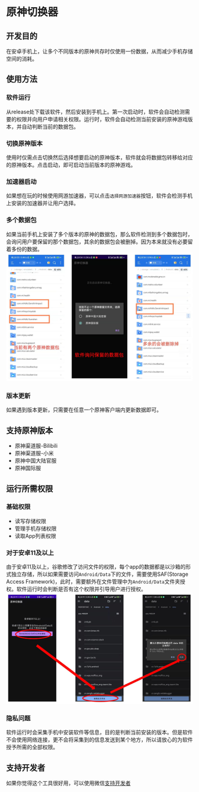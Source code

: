 # 原神切换器
## 开发目的  
在安卓手机上，让多个不同版本的原神共存时仅使用一份数据，从而减少手机存储空间的消耗。  
## 使用方法  
### 软件运行  
从release处下载该软件，然后安装到手机上。第一次启动时，软件会自动检测需要的权限并向用户申请相关权限。运行时，软件会自动检测当前安装的原神游戏版本，并自动判断当前的数据包。
### 切换原神版本  
使用时仅需点击切换然后选择想要启动的原神版本，软件就会将数据包转移给对应的原神版本。点击启动，即可启动当前版本的原神游戏。  
### 加速器启动  
如果想在玩的时候使用网游加速器，可以点击`选择网游加速器`按钮，软件会检测手机上安装的加速器并让用户选择。  
### 多个数据包  
如果当前手机上安装了多个版本的原神的数据包，那么软件检测到多个数据包时，会询问用户要保留的那个数据包，其余的数据包会被删掉。因为本来就没有必要留着多份的数据。 
![多份数据的处理方法](./images/multi_genshin.JPG)  
### 版本更新  
如果遇到版本更新，只需要在任意一个原神客户端内更新数据即可。  
## 支持原神版本  
- 原神渠道服-Bilibili
- 原神渠道服-小米
- 原神中国大陆官服
- 原神国际服  
## 运行所需权限
### 基础权限  
- 读写存储权限  
- 管理手机存储权限  
- 读取App列表权限  
### 对于安卓11及以上  
由于安卓11及以上，谷歌修改了访问文件的权限，每个app的数据都是以沙箱的形式独立存储，所以如果需要访问`Android/Data`下的文件，需要使用SAF(Storage Access Framework)，此时，需要额外在文件管理中为`Android/Data`文件夹授权。软件运行时会判断是否有这个权限并引导用户进行授权。  
![安卓11及以上的授权方法](./images/android11_grant.JPG)  
### 隐私问题  
软件运行时会采集手机中安装软件等信息，目的是判断当前安装的版本。但是软件不会使用网络连接，更不会将采集到的信息发送到某个地方，所以请放心的为软件授予所需的全部权限。  
## 支持开发者
如果你觉得这个工具很好用，可以使用微信[支持开发者](./images/support.jpg)

